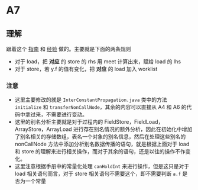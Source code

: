 # A7

## 理解

跟着这个 [指南](https://github.com/RicoloveFeng/SPA-Freestyle-Guidance/blob/main/assignments/Assignment%206.md) 和 [经验](https://blog.csdn.net/m0_53632564/article/details/127255320) 做的。主要就是下面的两条规则

- 对于 load，把 **对应** 的 store 的 rhs 用 meet 计算出来，赋给 load 的 lhs
- 对于 store，若 y.f 的值有变化，把 **对应** 的 load 加入 worklist

### 注意

- 这里主要修改的就是 `InterConstantPropagation.java` 类中的方法 `initialize` 和 `transferNonCallNode`，其余的内容可以直接从 A4 和 A6 的代码中拿过来，不需要进行变动。
- 这里的别名分析主要就是对于过程内的 FieldStore，FieldLoad，ArrayStore，ArrayLoad 进行存在别名情况的额外分析，因此在初始化中增加了别名相关的存储数组，表名一个对象的别名信息，然后在处理这些别名的 nonCallNode 方法中添加分析别名数据传播的语句，就是根据上面对于 load 和 store 的理解来进行相关操作，而对于其余的语句，还是以往的操作不作变化。
- 这里注意根据手册中的常量化处理 `canHoldInt` 来进行操作，但是这只是对于 load 相关语句而言，对于 store 相关语句不需要这个，即不需要判断 `a.f` 是否为一个常量